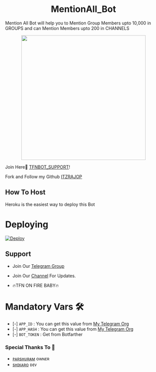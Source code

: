 <h1 align="center"><b><b>MentionAll_Bot</b></b></h1>
Mention All Bot will help you to Mention Group Members upto 10,000 in GROUPS and can Mention Members upto 200 in CHANNELS 

<p align="center"><a href="https://t.me/TFNBOT_SUPPORT"><img src="https://telegra.ph/file/3270ace8cb429ce0a553c.jpg" width="400"></a></p>

Join Here💖 [TFNBOT_SUPPORT](https://t.me/TFNBOT_SUPPORT)!
    
Fork and Follow my Github [ITZRAJOP](https://github.com/ITZRAJOP)

## How To Host
Heroku is the easiest way to deploy this Bot

# Deploying
[![Deploy](https://www.herokucdn.com/deploy/button.svg)](https://heroku.com/deploy?template=https://github.com/ITZRAJOP/VeronicaBot)

## Support   

- Join Our [Telegram Group](https://t.me/TFNBOT_SUPPORT) 
- Join Our [Channel](https://t.me/FURIOUS_EMPIRE) For Updates.

- 🔥TFN ON FIRE BABY🔥

# Mandatory Vars 🛠

- [-] `APP_ID` :   You can get this value from [My Telegram Org](https://my.telegram.org/)
- [-] `APP_HASH` :   You can get this value from [My Telegram Org](https://my.telegram.org/)
- [-] `BOT_TOKEN` : Get from Botfarther


### Special Thanks To 💖
- [ᴘᴀʀsʜᴜʀᴀᴍ](https://github.com/ITZ_PARSHURAM) ᴏᴡɴᴇʀ
- [sʜɪᴋᴀʀᴏ](https://github.com/ShikariBaaZ) ᴅᴇᴠ
